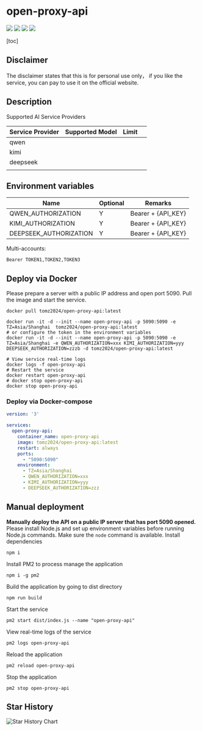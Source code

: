 # open-proxy-api

[![](https://img.shields.io/github/license/dangjingtao/open-proxy-api.svg)](LICENSE)
![](https://img.shields.io/github/stars/dangjingtao/open-proxy-api.svg)
![](https://img.shields.io/github/forks/dangjingtao/open-proxy-api.svg)
![](https://img.shields.io/docker/pulls/tomz2024/open-proxy-api.svg)

[toc]

## Disclaimer

The disclaimer states that this is for personal use only， if you like the service, you can pay to use it on the official website.

## Description

Supported AI Service Providers

| Service Provider | Supported Model | Limit |      |
| ---------------- | --------------- | ----- | ---- |
| qwen             |                 |       |      |
| kimi             |                 |       |      |
| deepseek         |                 |       |      |
|                  |                 |       |      |

## Environment variables

| Name | Optional | Remarks                         |
|------|------|----------------------------------|
| QWEN_AUTHORIZATION | Y | Bearer + {API_KEY} |
| KIMI_AUTHORIZATION | Y | Bearer + {API_KEY} |
| DEEPSEEK_AUTHORIZATION | Y | Bearer + {API_KEY} |

Multi-accounts:

```
Bearer TOKEN1,TOKEN2,TOKEN3
```

## Deploy via Docker 

Please prepare a server with a public IP address and open port 5090.  Pull the image and start the service.

```shell
docker pull tomz2024/open-proxy-api:latest
```

```shell
docker run -it -d --init --name open-proxy-api -p 5090:5090 -e TZ=Asia/Shanghai  tomz2024/open-proxy-api:latest
# or configure the token in the environment variables
docker run -it -d --init --name open-proxy-api -p 5090:5090 -e TZ=Asia/Shanghai -e QWEN_AUTHORIZATION=xxx KIMI_AUTHORIZATION=yyy DEEPSEEK_AUTHORIZATION=zzzb -d tomz2024/open-proxy-api:latest
```

```shell
# View service real-time logs
docker logs -f open-proxy-api
# Restart the service
docker restart open-proxy-api
# docker stop open-proxy-api
docker stop open-proxy-api
```

### Deploy via Docker-compose 

```yaml
version: '3'

services:
  open-proxy-api:
    container_name: open-proxy-api
    image: tomz2024/open-proxy-api:latest
    restart: always
    ports:
      - "5090:5090"
    environment:
      - TZ=Asia/Shanghai
      - QWEN_AUTHORIZATION=xxx
      - KIMI_AUTHORIZATION=yyy
      - DEEPSEEK_AUTHORIZATION=zzz
```

## Manual deployment

**Manually deploy the API on a public IP server that has port 5090 opened.**
Please install Node.js and set up environment variables before running Node.js commands. Make sure the `node` command is available.
Install dependencies

```
npm i
```
Install PM2 to process manage the application
```
npm i -g pm2
```
Build the application by going to dist directory
```
npm run build
```
Start the service
```
pm2 start dist/index.js --name "open-proxy-api"
```
View real-time logs of the service
```
pm2 logs open-proxy-api
```
Reload the application
```
pm2 reload open-proxy-api
```
Stop the application
```
pm2 stop open-proxy-api
```



## Star History

![Star History Chart](https://api.star-history.com/svg?repos=dangjingtao/open-proxy-api&type=Date)